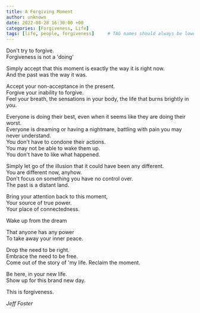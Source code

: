 ```yaml
---
title: A Forgiving Moment
author: unknown 
date: 2022-08-28 16:30:00 +00
categories: [Forgiveness, Life]
tags: [life, people, forgiveness]     # TAG names should always be lowercase
---
```



Don't try to forgive.  
Forgiveness is not a 'doing'

Simply accept that this moment is exactly the way it is
right now.  
And the past was the way it was.

Accept your non-acceptance in the present.  
Forgive your inability to forgive.  
Feel your breath, the sensations in your body, the life that burns brightly in you.

Everyone is doing their best, even when it seems like they are doing their worst.  
Everyone is dreaming or having a nightmare, battling with pain you may never understand.  
You don't have to condone their actions.  
You may not be able to wake them up.  
You don't have to like what happened.

Simply let go of the illusion that it could have been any different.  
You are different now, anyhow.  
Don't focus on something you have no control over.  
The past is a distant land.

Bring your attention back to this moment,  
Your source of true power.  
Your place of connectedness.

Wake up from the dream  

That anyone has any power  
To take away your inner peace.

Drop the need to be right.  
Embrace the need to be free.  
Come out of the story of 'my life.
Reclaim the moment.

Be here, in your new life.  
Show up for this brand new day.  

This is forgiveness.

_Jeff Foster_
